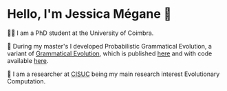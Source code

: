 # Hello, I'm Jessica Mégane 👋

👩‍🎓 I am a PhD student at the University of Coimbra. 

💬 During my master's I developed Probabilistic Grammatical Evolution, a variant of [Grammatical Evolution](https://www.springer.com/gp/book/9781402074448), which is published [here](https://arxiv.org/abs/2103.08389) and with code available [here](https://github.com/jessicamegane/pge).

📖 I am a researcher at [CISUC](https://www.cisuc.uc.pt/en) being my main research interest Evolutionary Computation.


<!--
**jessicamegane/jessicamegane** is a ✨ _special_ ✨ repository because its `README.md` (this file) appears on your GitHub profile.

Here are some ideas to get you started:

- 🔭 I’m currently working on ...
- 🌱 I’m currently learning ...
- 👯 I’m looking to collaborate on ...
- 🤔 I’m looking for help with ...
- 💬 Ask me about ...
- 📫 How to reach me: ...
- 😄 Pronouns: ...
- ⚡ Fun fact: ...
-->
